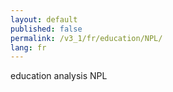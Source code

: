 ```yaml
---
layout: default
published: false
permalink: /v3_1/fr/education/NPL/
lang: fr
---
```


education analysis NPL
